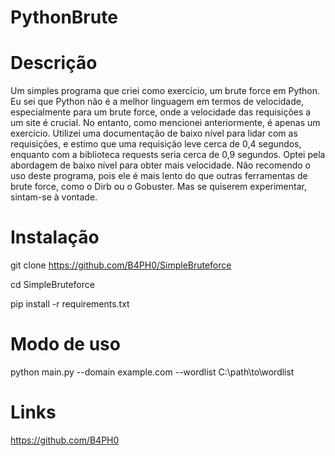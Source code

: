 # PythonBrute

# Descrição
  Um simples programa que criei como exercício, um brute force em Python. Eu sei que Python não é a melhor linguagem em termos de velocidade, especialmente para um brute force, onde a velocidade das requisições a um site é crucial. No entanto, como mencionei anteriormente, é apenas um exercício. Utilizei uma documentação de baixo nível para lidar com as requisições, e estimo que uma requisição leve cerca de 0,4 segundos, enquanto com a biblioteca requests seria cerca de 0,9 segundos. Optei pela abordagem de baixo nível para obter mais velocidade. Não recomendo o uso deste programa, pois ele é mais lento do que outras ferramentas de brute force, como o Dirb ou o Gobuster. Mas se quiserem experimentar, sintam-se à vontade.

# Instalação
git clone https://github.com/B4PH0/SimpleBruteforce

cd SimpleBruteforce

pip install -r requirements.txt

# Modo de uso
  python main.py --domain example.com --wordlist C:\path\to\wordlist

# Links
  https://github.com/B4PH0

